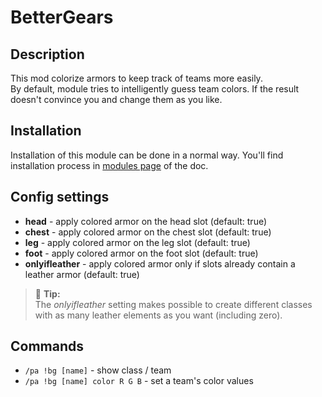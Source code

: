 # BetterGears

## Description

This mod colorize armors to keep track of teams more easily.  
By default, module tries to intelligently guess team colors. If the result doesn't convince you and change them as you 
like.

## Installation

Installation of this module can be done in a normal way. You'll find installation process in [modules page](../modules.md#installing-modules) of the doc.

## Config settings

- **head** \- apply colored armor on the head slot (default: true)
- **chest** \- apply colored armor on the chest slot (default: true)
- **leg** \- apply colored armor on the leg slot (default: true)
- **foot** \- apply colored armor on the foot slot (default: true)
- **onlyifleather** \- apply colored armor only if slots already contain a leather armor (default: true)

> 🚩 **Tip:**  
> The *onlyifleather* setting makes possible to create different classes with as many leather elements as you want 
> (including zero).

## Commands

- `/pa !bg [name]` \- show class / team
- `/pa !bg [name] color R G B` \- set a team's color values
